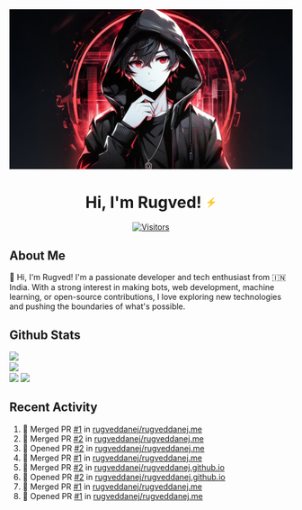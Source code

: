 <div align="center">
<img src="https://github.com/rugveddanej/rugveddanej/blob/main/assets/images/avatar_landscape.jpg">
  
# Hi, I'm Rugved! <img src="https://github.com/rugveddanej/rugveddanej/blob/main/assets/gif/bolt.gif" width="20px">

[![Visitors](https://api.visitorbadge.io/api/visitors?path=https%3A%2F%2Fgithub.com%2Frugveddanej&label=VIEWS&labelColor=%23000000&countColor=%23fe3d58)](https://visitorbadge.io/status?path=https%3A%2F%2Fgithub.com%2Frugveddanej)
</div>

## About Me
👋 Hi, I'm Rugved! I'm a passionate developer and tech enthusiast from 🇮🇳 India. With a strong interest in making bots, web development, machine learning, or open-source contributions, I love exploring new technologies and pushing the boundaries of what's possible. 

## Github Stats
![](https://github-readme-stats.vercel.app/api?username=rugveddanej&title_color=fff&icon_color=cf9fff&text_color=9f9f9f&bg_color=151515&hide_border=false&include_all_commits=false&count_private=false)<br/>
![](https://github-readme-streak-stats.herokuapp.com/?user=rugveddanej&theme=dark&fire=dc143c&ring=dc143c&currStreakLabel=dc143c&hide_border=false)<br/>
![](https://github-readme-stats.vercel.app/api/top-langs/?username=rugveddanej&title_color=fff&icon_color=cf9fff&text_color=9f9f9f&bg_color=151515&hide_border=false&include_all_commits=false&count_private=false&layout=compact)
![](https://github-contributor-stats.vercel.app/api?username=rugveddanej&limit=5&title_color=fff&icon_color=dc143c&text_color=9f9f9f&bg_color=151515&combine_all_yearly_contributions=true)

## Recent Activity
<!--START_SECTION:activity-->
1. 🎉 Merged PR [#1](https://github.com/rugveddanej/rugveddanej.me/pull/1) in [rugveddanej/rugveddanej.me](https://github.com/rugveddanej/rugveddanej.me)
2. 🎉 Merged PR [#2](https://github.com/rugveddanej/rugveddanej.me/pull/2) in [rugveddanej/rugveddanej.me](https://github.com/rugveddanej/rugveddanej.me)
3. 💪 Opened PR [#2](https://github.com/rugveddanej/rugveddanej.me/pull/2) in [rugveddanej/rugveddanej.me](https://github.com/rugveddanej/rugveddanej.me)
4. 🎉 Merged PR [#1](https://github.com/rugveddanej/rugveddanej.me/pull/1) in [rugveddanej/rugveddanej.me](https://github.com/rugveddanej/rugveddanej.me)
5. 🎉 Merged PR [#2](https://github.com/rugveddanej/rugveddanej.github.io/pull/2) in [rugveddanej/rugveddanej.github.io](https://github.com/rugveddanej/rugveddanej.github.io)
6. 💪 Opened PR [#2](https://github.com/rugveddanej/rugveddanej.github.io/pull/2) in [rugveddanej/rugveddanej.github.io](https://github.com/rugveddanej/rugveddanej.github.io)
7. 🎉 Merged PR [#1](https://github.com/rugveddanej/rugveddanej.me/pull/1) in [rugveddanej/rugveddanej.me](https://github.com/rugveddanej/rugveddanej.me)
8. 💪 Opened PR [#1](https://github.com/rugveddanej/rugveddanej.me/pull/1) in [rugveddanej/rugveddanej.me](https://github.com/rugveddanej/rugveddanej.me)
<!--END_SECTION:activity-->
